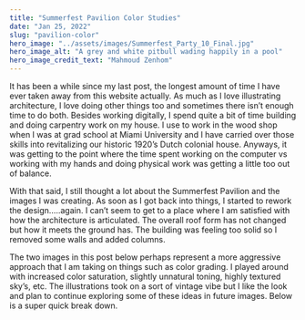 ```yaml
---
title: "Summerfest Pavilion Color Studies"
date: "Jan 25, 2022"
slug: "pavilion-color"
hero_image: "../assets/images/Summerfest_Party_10_Final.jpg"
hero_image_alt: "A grey and white pitbull wading happily in a pool"
hero_image_credit_text: "Mahmoud Zenhom"
---
```


It has been a while since my last post, the longest amount of time I have ever taken away from this website actually. As much as I love illustrating architecture, I love doing other things too and sometimes there isn’t enough time to do both. Besides working digitally, I spend quite a bit of time building and doing carpentry work on my house. I use to work in the wood shop when I was at grad school at Miami University and I have carried over those skills into revitalizing our historic 1920’s Dutch colonial house. Anyways, it was getting to the point where the time spent working on the computer vs working with my hands and doing physical work was getting a little too out of balance.

With that said, I still thought a lot about the Summerfest Pavilion and the images I was creating. As soon as I got back into things, I started to rework the design…..again. I can’t seem to get to a place where I am satisfied with how the architecture is articulated. The overall roof form has not changed but how it meets the ground has. The building was feeling too solid so I removed some walls and added columns.

The two images in this post below perhaps represent a more aggressive approach that I am taking on things such as color grading. I played around with increased color saturation, slightly unnatural toning, highly textured sky’s, etc. The illustrations took on a sort of vintage vibe but I like the look and plan to continue exploring some of these ideas in future images. Below is a super quick break down.
